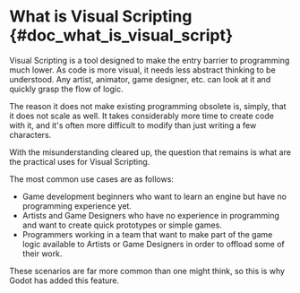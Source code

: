What is Visual Scripting {#doc_what_is_visual_script}
========================

Visual Scripting is a tool designed to make the entry barrier to
programming much lower. As code is more visual, it needs less abstract
thinking to be understood. Any artist, animator, game designer, etc. can
look at it and quickly grasp the flow of logic.

The reason it does not make existing programming obsolete is, simply,
that it does not scale as well. It takes considerably more time to
create code with it, and it\'s often more difficult to modify than just
writing a few characters.

With the misunderstanding cleared up, the question that remains is what
are the practical uses for Visual Scripting.

The most common use cases are as follows:

-   Game development beginners who want to learn an engine but have no
    programming experience yet.
-   Artists and Game Designers who have no experience in programming and
    want to create quick prototypes or simple games.
-   Programmers working in a team that want to make part of the game
    logic available to Artists or Game Designers in order to offload
    some of their work.

These scenarios are far more common than one might think, so this is why
Godot has added this feature.

